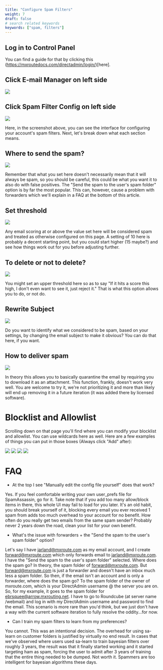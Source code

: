 ```yaml
---
title: "Configure Spam Filters"
weight: 7
draft: false
# search related keywords
keywords: ["spam, filters"]
---
```


## Log in to Control Panel
You can find a guide for that by clicking this (https://mxroutedocs.com/directadmin/login/)[here].

## Click E-mail Manager on left side
![](https://mxrouteprod.b-cdn.net/tutorialimages/SpamFilters/afterlogin.png)

## Click Spam Filter Config on left side
![](https://mxrouteprod.b-cdn.net/tutorialimages/SpamFilters/filterconfig.png)

Here, in the screenshot above, you can see the interface for configuring your account's spam filters. Next, let's break down what each section means.

## Where to send the spam?
![](https://mxrouteprod.b-cdn.net/tutorialimages/SpamFilters/wheretosendspam.png)

Remember that what you set here doesn't necessarily mean that it will always be spam, so you should be careful, this could be what you want it to also do with false positives. The "Send the spam to the user's spam folder" option is by far the most popular. This can, however, cause a problem with forwarders which we'll explain in a FAQ at the bottom of this article.

## Set threshold
![](https://mxrouteprod.b-cdn.net/tutorialimages/SpamFilters/threshold.png)

Any email scoring at or above the value set here will be considered spam and treated as otherwise configured on this page. A setting of 10 here is probably a decent starting point, but you could start higher (15 maybe?) and see how things work out for you before adjusting further.

## To delete or not to delete?
![](https://mxrouteprod.b-cdn.net/tutorialimages/SpamFilters/blockornot.png)

You might set an upper threshold here so as to say "If it hits a score this high, I don't even want to see it, just reject it." That is what this option allows you to do, or not do.

## Rewrite Subject
![](https://mxrouteprod.b-cdn.net/tutorialimages/SpamFilters/rewritesubject.png)

Do you want to identify what we considered to be spam, based on your settings, by changing the email subject to make it obvious? You can do that here, if you want.

## How to deliver spam
![](https://mxrouteprod.b-cdn.net/tutorialimages/SpamFilters/howtodeliverspam.png)

In theory this allows you to basically quarantine the email by requiring you to download it as an attachment. This function, frankly, doesn't work very well. You are welcome to try it, we're not prioritizing it and more than likely will end up removing it in a future iteration (it was added there by licensed software).

# Blocklist and Allowlist

Scrolling down on that page you'll find where you can modify your blocklist and allowlist. You can use wildcards here as well. Here are a few examples of things you can put in those boxes (Always click "Add" after):

![](https://mxrouteprod.b-cdn.net/tutorialimages/SpamFilters/allowasteriskatdomain.png)
![](https://mxrouteprod.b-cdn.net/tutorialimages/SpamFilters/allowsenderatdomain.png)
![](https://mxrouteprod.b-cdn.net/tutorialimages/SpamFilters/blocksenderatdomain.png)
![](https://mxrouteprod.b-cdn.net/tutorialimages/SpamFilters/blocktld.png)

# FAQ

- At the top I see "Manually edit the config file yourself" does that work?

Yes. If you feel comfortable writing your own user_prefs file for SpamAssassin, go for it. Take note that if you add too many allow/block items in there, this whole UI may fail to load for you later. It's an old habit, you should break yourself of it, blocking every email you ever received 1 spam from adds too much overhead to your account for no benefit. How often do you really get two emails from the same spam sender? Probably never 2 years down the road, clean your list for your own benefit.

- What's the issue with forwarders + the "Send the spam to the user's spam folder" option?

Let's say I have jarland@mxroute.com as my email account, and I create forward@mxroute.com which only forwards email to jarland@mxroute.com. I have the "Send the spam to the user's spam folder" selected. Where does the spam go? In theory, the spam folder of forward@mxroute.com. But forward@mxroute.com is just a forwarder and doesn't have an inbox much less a spam folder. So then, if the email isn't an account and is only a forwarder, where does the spam go? To the spam folder of the owner of mxroute.com, which is your DirectAdmin username @ the server you are on. So, for my example, it goes to the spam folder for ebrsquee@arrow.mxrouting.net. I have to go to Roundcube (at server name /webmail) and log in with my DirectAdmin username and password to find the email. This scenario is more rare than you'd think, but we just don't have a way with the current software iteration to fully resolve the oddity...for now.

- Can I train my spam filters to learn from my preferences?

You cannot. This was an intentional decision. The overhead for using sa-learn on customer folders is justified by virtually no end result. In cases that we've observed where users used sa-learn to train bayesian filters over roughly 3 years, the result was that it finally started working and it started targeting ham as spam, forcing the user to admit after 3 years of training that the entire thing needed to be dumped. Not worth it. Spammers are too intelligent for bayesian algorithms these days.